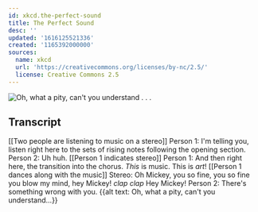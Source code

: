 ```yaml
---
id: xkcd.the-perfect-sound
title: The Perfect Sound
desc: ''
updated: '1616125521336'
created: '1165392000000'
sources:
  name: xkcd
  url: 'https://creativecommons.org/licenses/by-nc/2.5/'
  license: Creative Commons 2.5
---
```

![Oh, what a pity, can't you understand . . .](https://imgs.xkcd.com/comics/the_perfect_sound.png)

## Transcript
[[Two people are listening to music on a stereo]]
Person 1: I'm telling you, listen right here to the sets of rising notes following the opening section.
Person 2: Uh huh.
[[Person 1 indicates stereo]]
Person 1: And then right here, the transition into the chorus. _This_ is music. This is _art_!
[[Person 1 dances along with the music]]
Stereo: Oh Mickey, you so fine, you so fine you blow my mind, hey Mickey! *clap* *clap* Hey Mickey!
Person 2: There's something wrong with you.
{{alt text: Oh, what a pity, can't you understand...}}
